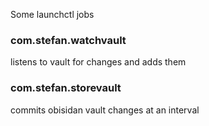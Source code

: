 Some launchctl jobs

### com.stefan.watchvault
listens to vault for changes and adds them

### com.stefan.storevault
commits obisidan vault changes at an interval
